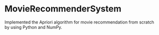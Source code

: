 # MovieRecommenderSystem
 Implemented the Apriori algorithm for movie recommendation from scratch by using Python and NumPy.
